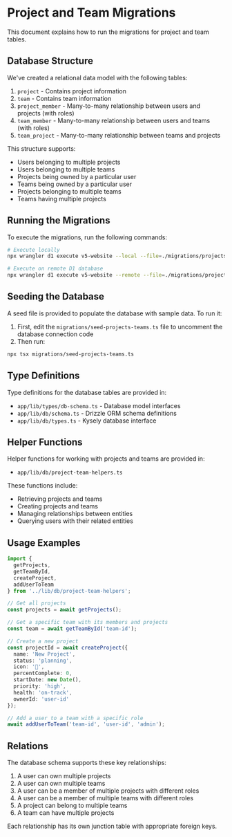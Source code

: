 # Project and Team Migrations

This document explains how to run the migrations for project and team tables.

## Database Structure

We've created a relational data model with the following tables:

1. `project` - Contains project information
2. `team` - Contains team information
3. `project_member` - Many-to-many relationship between users and projects (with roles)
4. `team_member` - Many-to-many relationship between users and teams (with roles)
5. `team_project` - Many-to-many relationship between teams and projects

This structure supports:
- Users belonging to multiple projects
- Users belonging to multiple teams
- Projects being owned by a particular user
- Teams being owned by a particular user
- Projects belonging to multiple teams
- Teams having multiple projects

## Running the Migrations

To execute the migrations, run the following commands:

```bash
# Execute locally
npx wrangler d1 execute v5-website --local --file=./migrations/projects-teams.sql

# Execute on remote D1 database
npx wrangler d1 execute v5-website --remote --file=./migrations/projects-teams.sql
```

## Seeding the Database

A seed file is provided to populate the database with sample data. To run it:

1. First, edit the `migrations/seed-projects-teams.ts` file to uncomment the database connection code
2. Then run:

```bash
npx tsx migrations/seed-projects-teams.ts
```

## Type Definitions

Type definitions for the database tables are provided in:
- `app/lib/types/db-schema.ts` - Database model interfaces
- `app/lib/db/schema.ts` - Drizzle ORM schema definitions
- `app/lib/db/types.ts` - Kysely database interface

## Helper Functions

Helper functions for working with projects and teams are provided in:
- `app/lib/db/project-team-helpers.ts`

These functions include:
- Retrieving projects and teams
- Creating projects and teams
- Managing relationships between entities
- Querying users with their related entities

## Usage Examples

```typescript
import {
  getProjects,
  getTeamById,
  createProject,
  addUserToTeam
} from '../lib/db/project-team-helpers';

// Get all projects
const projects = await getProjects();

// Get a specific team with its members and projects
const team = await getTeamById('team-id');

// Create a new project
const projectId = await createProject({
  name: 'New Project',
  status: 'planning',
  icon: '🚀',
  percentComplete: 0,
  startDate: new Date(),
  priority: 'high',
  health: 'on-track',
  ownerId: 'user-id'
});

// Add a user to a team with a specific role
await addUserToTeam('team-id', 'user-id', 'admin');
```

## Relations

The database schema supports these key relationships:

1. A user can own multiple projects
2. A user can own multiple teams
3. A user can be a member of multiple projects with different roles
4. A user can be a member of multiple teams with different roles
5. A project can belong to multiple teams
6. A team can have multiple projects

Each relationship has its own junction table with appropriate foreign keys.
